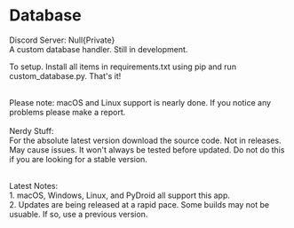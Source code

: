 # Database
Discord Server: Null{Private}
<br>A custom database handler. Still in development.

To setup. Install all items in requirements.txt using pip and run custom_database.py. That's it!

<br>Please note: macOS and Linux support is nearly done. If you notice any problems please make a report.
<br><br>Nerdy Stuff:<br>For the absolute latest version download the source code. Not in releases. May cause issues. It won't always be tested before updated. Do not do this if you are looking for a stable version.

<br>Latest Notes:<br>1. macOS, Windows, Linux, and PyDroid all support this app.
<br>2. Updates are being released at a rapid pace. Some builds may not be usuable. If so, use a previous version.
